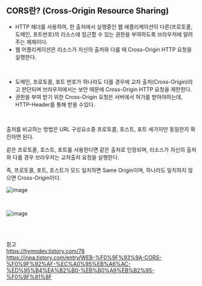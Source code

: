 ## CORS란? (Cross-Origin Resource Sharing)
- HTTP 헤더를 사용하여, 한 출처에서 실행중인 웹 애플리케이션이 다른(프로토콜, 도메인, 포트번호)의 리소스에 접근할 수 있는 권한을 부여하도록 브라우저에 알려주는 체제이다.
- 웹 어플리케이션은 리소스가 자신의 출처와 다를 때 Cross-Origin HTTP 요청을 실행한다.

</br>

- 도메인, 프로토콜, 포트 번호가 하나라도 다를 경우에 교차 출처(Cross-Origin)라고 판단되며 브라우저에서는 보안 때문에 Cross-Origin HTTP 요청을 제한한다.
- 권한을 부여 받기 위한 Cross-Origin 요청은 서버에서 허가를 받아야하는데, HTTP-Header를 통해 받을 수있다.

</br>

출처를 비교하는 방법은 URL 구성요소중 프로토콜, 호스트, 포트 세가지만 동일한지 확인하면 된다. </br>

같은 프로토콜, 호스트, 포트를 사용한다면 같은 출처로 인정되며, 리소스가 자신의 출처와 다를 경우 브라우저는 교차출처 요청을 실행한다. </br>

즉, 프로토콜, 포트, 호스트가 모드 일치하면 Same Origin이며, 하나라도 일치하지 않으면 Cross-Origin이다. </br>


![image](https://user-images.githubusercontent.com/58407737/216612775-704e06c8-5330-47e6-b8c1-223a71d8a082.png)

</br>

![image](https://user-images.githubusercontent.com/58407737/216612859-95dbb84c-8e33-4bc7-82dc-d4be5431cabb.png)


</br>
</br>

참고  </br>
https://hymndev.tistory.com/78 </br>
https://inpa.tistory.com/entry/WEB-%F0%9F%93%9A-CORS-%F0%9F%92%AF-%EC%A0%95%EB%A6%AC-%ED%95%B4%EA%B2%B0-%EB%B0%A9%EB%B2%95-%F0%9F%91%8F

